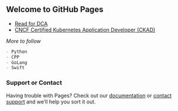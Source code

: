 ## Welcome to GitHub Pages

- [Read for DCA](https://saripurigopi.github.io/dca-prep-guide/)
- [CNCF Certified Kubernetes Application Developer (CKAD)](https://github.com/saripurigopi/CKAD/)

_More to follow_

```markdown
- Python
- CPP
- GoLang
- Swift

```

### Support or Contact

Having trouble with Pages? Check out our [documentation](https://help.github.com/categories/github-pages-basics/) or [contact support](https://github.com/contact) and we’ll help you sort it out.
